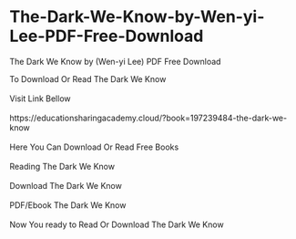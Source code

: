 # The-Dark-We-Know-by-Wen-yi-Lee-PDF-Free-Download
The Dark We Know by (Wen-yi Lee) PDF Free Download
<div>To Download Or Read The Dark We Know</div>
<div>&nbsp;</div>
<div>Visit Link Bellow</div>
<div>&nbsp;</div>
<div>https://educationsharingacademy.cloud/?book=197239484-the-dark-we-know</div>
<div>&nbsp;</div>
<div>Here You Can Download Or Read Free Books</div>
<div>&nbsp;</div>
<div>Reading The Dark We Know</div>
<div>&nbsp;</div>
<div>Download The Dark We Know</div>
<div>&nbsp;</div>
<div>PDF/Ebook The Dark We Know</div>
<div>&nbsp;</div>
<div>Now You ready to Read Or Download The Dark We Know</div>
<div>&nbsp;</div>
